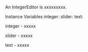 An IntegerEditor is xxxxxxxxx.Instance Variables	integer:		<Object>	slider:		<Object>	text:		<Object>integer	- xxxxxslider	- xxxxxtext	- xxxxx